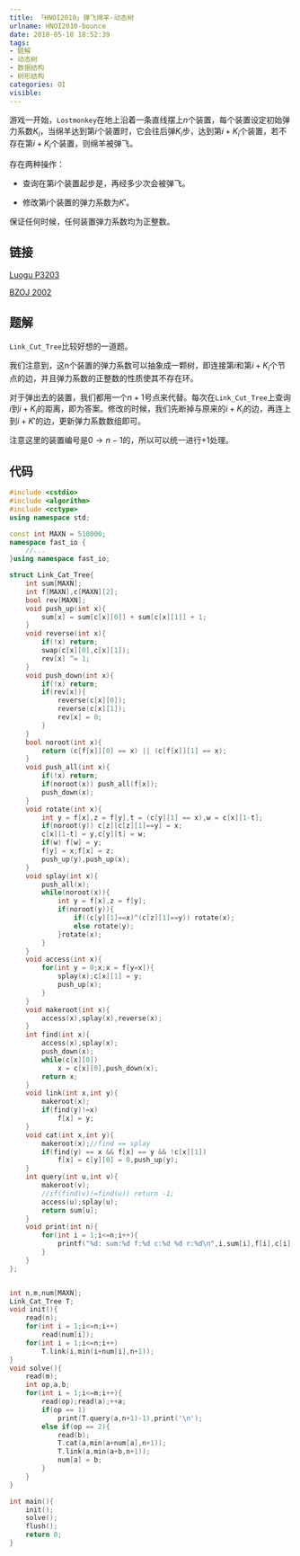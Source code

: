 ```yaml
---
title: 「HNOI2010」弹飞绵羊-动态树
urlname: HNOI2010-bounce
date: 2018-05-18 18:52:39
tags:
- 题解
- 动态树
- 数据结构
- 树形结构
categories: OI
visible:
---
```


游戏一开始，`Lostmonkey`在地上沿着一条直线摆上$n$个装置，每个装置设定初始弹力系数$K_i$，当绵羊达到第$i$个装置时，它会往后弹$K_i$步，达到第$i+K_i$个装置，若不存在第$i+K_i$个装置，则绵羊被弹飞。

存在两种操作：

+ 查询在第$i$个装置起步是，再经多少次会被弹飞。

+ 修改第$i$个装置的弹力系数为$K'$。

保证任何时候，任何装置弹力系数均为正整数。

<!-- more -->

## 链接

[Luogu P3203](https://www.luogu.org/problemnew/show/P3203)

[BZOJ 2002](https://www.lydsy.com/JudgeOnline/problem.php?id=2002)

## 题解

`Link_Cut_Tree`比较好想的一道题。

我们注意到，这n个装置的弹力系数可以抽象成一颗树，即连接第$i$和第$i+K_i$个节点的边，并且弹力系数的正整数的性质使其不存在环。

对于弹出去的装置，我们都用一个$n+1$号点来代替。每次在`Link_Cut_Tree`上查询$i$到$i+K_i$的距离，即为答案。修改的时候，我们先断掉与原来的$i+K_i$的边，再连上到$i+K'$的边，更新弹力系数数组即可。

注意这里的装置编号是$0\to n-1$的，所以可以统一进行$+1$处理。

## 代码


```cpp
#include <cstdio>
#include <algorithm>
#include <cctype>
using namespace std;

const int MAXN = 510000;
namespace fast_io {
    //...
}using namespace fast_io;

struct Link_Cat_Tree{
    int sum[MAXN];
    int f[MAXN],c[MAXN][2];
    bool rev[MAXN];
    void push_up(int x){
        sum[x] = sum[c[x][0]] + sum[c[x][1]] + 1;
    }
    void reverse(int x){
        if(!x) return;
        swap(c[x][0],c[x][1]);
        rev[x] ^= 1;
    }
    void push_down(int x){
        if(!x) return;
        if(rev[x]){
            reverse(c[x][0]);
            reverse(c[x][1]);
            rev[x] = 0;
        }
    }
    bool noroot(int x){
        return (c[f[x]][0] == x) || (c[f[x]][1] == x);
    }
    void push_all(int x){
        if(!x) return;
        if(noroot(x)) push_all(f[x]);
        push_down(x);
    }
    void rotate(int x){
        int y = f[x],z = f[y],t = (c[y][1] == x),w = c[x][1-t];
        if(noroot(y)) c[z][c[z][1]==y] = x;
        c[x][1-t] = y,c[y][t] = w; 
        if(w) f[w] = y;
        f[y] = x;f[x] = z;
        push_up(y),push_up(x); 
    }
    void splay(int x){
        push_all(x);
        while(noroot(x)){
            int y = f[x],z = f[y];
            if(noroot(y)){
                if((c[y][1]==x)^(c[z][1]==y)) rotate(x);
                else rotate(y);
            }rotate(x);
        }
    }
    void access(int x){
        for(int y = 0;x;x = f[y=x]){
            splay(x);c[x][1] = y;
            push_up(x);
        }
    }
    void makeroot(int x){
        access(x),splay(x),reverse(x);
    }
    int find(int x){
        access(x),splay(x);
        push_down(x);
        while(c[x][0])
            x = c[x][0],push_down(x);
        return x;
    }
    void link(int x,int y){
        makeroot(x);
        if(find(y)!=x)
            f[x] = y;
    }
    void cat(int x,int y){
        makeroot(x);//find == splay
        if(find(y) == x && f[x] == y && !c[x][1])
            f[x] = c[y][0] = 0,push_up(y);
    }
    int query(int u,int v){
        makeroot(v);
        //if(find(v)!=find(u)) return -1;
        access(u);splay(u);
        return sum[u];
    }
    void print(int n){
        for(int i = 1;i<=n;i++){
            printf("%d: sum:%d f:%d c:%d %d r:%d\n",i,sum[i],f[i],c[i][0],c[i][1],int(rev[i]));
        }
    }
};


int n,m,num[MAXN];
Link_Cat_Tree T;
void init(){
    read(n);
    for(int i = 1;i<=n;i++)
        read(num[i]);
    for(int i = 1;i<=n;i++)
        T.link(i,min(i+num[i],n+1));
}
void solve(){
    read(m);
    int op,a,b;
    for(int i = 1;i<=m;i++){
        read(op);read(a);++a;
        if(op == 1)
            print(T.query(a,n+1)-1),print('\n');
        else if(op == 2){
            read(b);
            T.cat(a,min(a+num[a],n+1));
            T.link(a,min(a+b,n+1));
            num[a] = b;
        }
    }
}

int main(){
    init();
    solve();
    flush();
    return 0;
}
```

